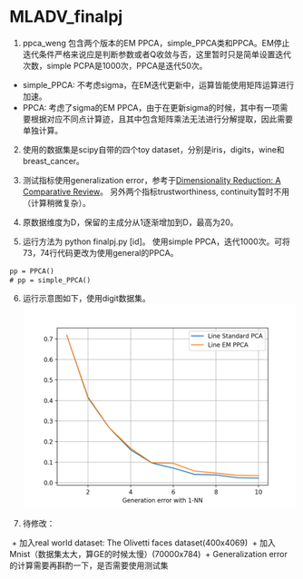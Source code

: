 # MLADV_finalpj

1. ppca_weng 包含两个版本的EM PPCA，simple_PPCA类和PPCA。EM停止迭代条件严格来说应是判断参数或者Q收敛与否，这里暂时只是简单设置迭代次数，simple PCPA是1000次，PPCA是迭代50次。

  + simple_PPCA: 不考虑sigma，在EM迭代更新中，运算皆能使用矩阵运算进行加速。
  + PPCA: 考虑了sigma的EM PPCA，由于在更新sigma的时候，其中有一项需要根据对应不同点计算迹，且其中包含矩阵乘法无法进行分解提取，因此需要单独计算。
  
2. 使用的数据集是scipy自带的四个toy dataset，分别是iris，digits，wine和breast_cancer。

3. 测试指标使用generalization error，参考于[Dimensionality Reduction: A Comparative Review](https://lvdmaaten.github.io/publications/papers/TR_Dimensionality_Reduction_Review_2009.pdf)。
另外两个指标trustworthiness, continuity暂时不用（计算稍微复杂）。

4. 原数据维度为D，保留的主成分从1逐渐增加到D，最高为20。

5. 运行方法为 python finalpj.py [id]。 使用simple PPCA，迭代1000次。可将73，74行代码更改为使用general的PPCA。
```
pp = PPCA()
# pp = simple_PPCA()
```

6. 运行示意图如下，使用digit数据集。
![](figure/example_digits.png)

7. 待修改：

  + 加入real world dataset: The Olivetti faces dataset(400x4069)
  + 加入Mnist（数据集太大，算GE的时候太慢）(70000x784)
  + Generalization error 的计算需要再斟酌一下，是否需要使用测试集
